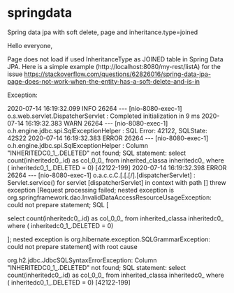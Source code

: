 # springdata
Spring data jpa with soft delete, page and inheritance.type=joined


Hello everyone,

Page does not load if used InheritanceType as JOINED table in Spring Data JPA.
Here is a simple example (http://localhost:8080/my-rest/listA) for the issue
https://stackoverflow.com/questions/62826016/spring-data-jpa-page-does-not-work-when-the-entity-has-a-soft-delete-and-is-in

Exception:

2020-07-14 16:19:32.099  INFO 26264 --- [nio-8080-exec-1] o.s.web.servlet.DispatcherServlet        : Completed initialization in 9 ms
2020-07-14 16:19:32.383  WARN 26264 --- [nio-8080-exec-1] o.h.engine.jdbc.spi.SqlExceptionHelper   : SQL Error: 42122, SQLState: 42S22
2020-07-14 16:19:32.383 ERROR 26264 --- [nio-8080-exec-1] o.h.engine.jdbc.spi.SqlExceptionHelper   : Column "INHERITEDC0_1_.DELETED" not found; SQL statement:
select count(inheritedc0_.id) as col_0_0_ from inherited_classa inheritedc0_ where ( inheritedc0_1_.DELETED = 0) [42122-199]
2020-07-14 16:19:32.398 ERROR 26264 --- [nio-8080-exec-1] o.a.c.c.C.[.[.[/].[dispatcherServlet]    : Servlet.service() for servlet [dispatcherServlet] in context with path [] threw exception [Request processing failed; nested exception is org.springframework.dao.InvalidDataAccessResourceUsageException: could not prepare statement; SQL [

select count(inheritedc0_.id) as col_0_0_ 
from inherited_classa inheritedc0_ 
where ( inheritedc0_1_.DELETED = 0)

]; nested exception is org.hibernate.exception.SQLGrammarException: could not prepare statement] with root cause

org.h2.jdbc.JdbcSQLSyntaxErrorException: Column "INHERITEDC0_1_.DELETED" not found; SQL statement:
select count(inheritedc0_.id) as col_0_0_ from inherited_classa inheritedc0_ where ( inheritedc0_1_.DELETED = 0) [42122-199]


